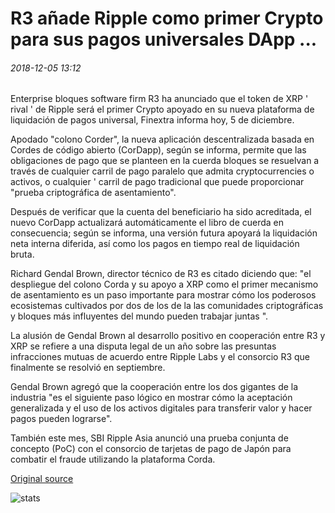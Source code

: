 # R3 añade Ripple como primer Crypto para sus pagos universales DApp ...

###### 2018-12-05 13:12

Enterprise bloques software firm R3 ha anunciado que el token de XRP ' rival ' de Ripple será el primer Crypto apoyado en su nueva plataforma de liquidación de pagos universal, Finextra informa hoy, 5 de diciembre.

Apodado "colono Corder", la nueva aplicación descentralizada basada en Cordes de código abierto (CorDapp), según se informa, permite que las obligaciones de pago que se planteen en la cuerda bloques se resuelvan a través de cualquier carril de pago paralelo que admita cryptocurrencies o activos, o cualquier ' carril de pago tradicional que puede proporcionar "prueba criptográfica de asentamiento".

Después de verificar que la cuenta del beneficiario ha sido acreditada, el nuevo CorDapp actualizará automáticamente el libro de cuerda en consecuencia; según se informa, una versión futura apoyará la liquidación neta interna diferida, así como los pagos en tiempo real de liquidación bruta.

Richard Gendal Brown, director técnico de R3 es citado diciendo que: "el despliegue del colono Corda y su apoyo a XRP como el primer mecanismo de asentamiento es un paso importante para mostrar cómo los poderosos ecosistemas cultivados por dos de los de la las comunidades criptográficas y bloques más influyentes del mundo pueden trabajar juntas ".

La alusión de Gendal Brown al desarrollo positivo en cooperación entre R3 y XRP se refiere a una disputa legal de un año sobre las presuntas infracciones mutuas de acuerdo entre Ripple Labs y el consorcio R3 que finalmente se resolvió en septiembre.

Gendal Brown agregó que la cooperación entre los dos gigantes de la industria "es el siguiente paso lógico en mostrar cómo la aceptación generalizada y el uso de los activos digitales para transferir valor y hacer pagos pueden lograrse".

También este mes, SBI Ripple Asia anunció una prueba conjunta de concepto (PoC) con el consorcio de tarjetas de pago de Japón para combatir el fraude utilizando la plataforma Corda.

[Original source](https://cointelegraph.com/news/r3-adds-ripple-as-first-crypto-for-its-universal-payments-dapp)

![stats](https://c.statcounter.com/11760860/0/a89fa40b/1/ "stats")